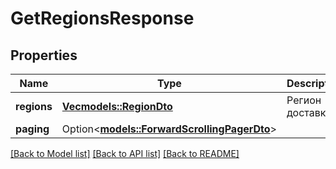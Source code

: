 # GetRegionsResponse

## Properties

Name | Type | Description | Notes
------------ | ------------- | ------------- | -------------
**regions** | [**Vec<models::RegionDto>**](RegionDTO.md) | Регион доставки. | 
**paging** | Option<[**models::ForwardScrollingPagerDto**](ForwardScrollingPagerDTO.md)> |  | [optional]

[[Back to Model list]](../README.md#documentation-for-models) [[Back to API list]](../README.md#documentation-for-api-endpoints) [[Back to README]](../README.md)


